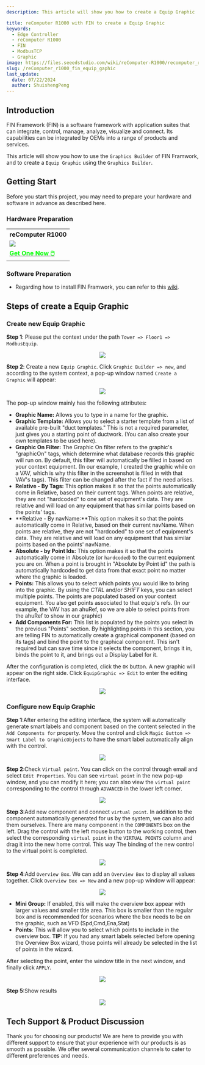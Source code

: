 ```yaml
---
description: This article will show you how to create a Equip Graphic

title: reComputer R1000 with FIN to create a Equip Graphic
keywords:
  - Edge Controller
  - reComputer R1000
  - FIN
  - ModbusTCP
  - Graphic
image: https://files.seeedstudio.com/wiki/reComputer-R1000/recomputer_r_images/01.png
slug: /reComputer_r1000_fin_equip_gaphic
last_update:
  date: 07/22/2024
  author: ShuishengPeng
---
```


## Introduction 
FIN Framework (FIN) is a software framework with application suites that can integrate, control, manage, analyze, visualize and connect. Its capabilities can be integrated by OEMs into a range of products and services.

This article will show you how to use the `Graphics Builder` of FIN Framwork, and to create a `Equip Graphic` using the `Graphics Builder`.

## Getting Start

Before you start this project, you may need to prepare your hardware and software in advance as described here.

### Hardware Preparation

<div class="table-center">
	<table class="table-nobg">
    <tr class="table-trnobg">
      <th class="table-trnobg">reComputer R1000</th>
		</tr>
    <tr class="table-trnobg"></tr>
		<tr class="table-trnobg">
			<td class="table-trnobg"><div style={{textAlign:'center'}}><img src="https://files.seeedstudio.com/wiki/reComputer-R1000/recomputer_r_images/01.png" style={{width:300, height:'auto'}}/></div></td>
		</tr>
    <tr class="table-trnobg"></tr>
		<tr class="table-trnobg">
			<td class="table-trnobg"><div class="get_one_now_container" style={{textAlign: 'center'}}><a class="get_one_now_item" href="https://www.seeedstudio.com/reComputer-R1025-10-p-5895.html">
              <strong><span><font color={'FFFFFF'} size={"4"}> Get One Now 🖱️</font></span></strong>
          </a></div></td>
        </tr>
    </table>
    </div>

### Software Preparation
* Regarding how to install FIN Framwork, you can refer to this [wiki](https://wiki.seeedstudio.com/reComputer_r1000_install_fin/).

## Steps of create a Equip Graphic
### Create new Equip Graphic
**Step 1**: Please put the context under the path `Tower => Floor1 => ModbusEquip`.

<center><img width={600} src="https://files.seeedstudio.com/wiki/reComputer-R1000/fin/Equip_graphic_path.png" /></center>

**Step 2**: Create a new `Equip Graphic`. Click `Graphic Builder => new`, and according to the system context, a pop-up window named `Create a Graphic` will appear:

<center><img width={600} src="https://files.seeedstudio.com/wiki/reComputer-R1000/fin/Equip_create_new_gtaphic.png" /></center>

The pop-up window mainly has the following attributes:
- **Graphic Name:** Allows you to type in a name for the graphic. 
- **Graphic Template:** Allows you to select a starter template from a list of available pre-built "duct templates."  This is not a required parameter, just gives you a starting point of ductwork. (You can also create your own templates to be used here). 
- **Graphic On Filter:** The Graphic On filter refers to the graphic's "graphicOn" tags, which determine what database records this graphic will run on. By default, this filter will automatically be filled in based on your context equipment. (In our example, I created the graphic while on a VAV, which is why this filter in the screenshot is filled in with that VAV's tags). This filter can be changed after the fact if the need arises. 
- **Relative - By Tags:** This option makes it so that the points automatically come in Relative, based on their current tags. When points are relative, they are not "hardcoded" to one set of equipment's data. They are relative and will load on any equipment that has similar points based on the points' tags. 
- **Relative - By navName:**This option makes it so that the points automatically come in Relative, based on their current navName. When points are relative, they are not "hardcoded" to one set of equipment's data. They are relative and will load on any equipment that has similar points based on the points' navName.
- **Absolute - by Point Ids:** This option makes it so that the points automatically come in Absolute (or `hardcoded`) to the current equipment you are on. When a point is brought in "Absolute by Point id" the path is automatically hardcoded to get data from that exact point no matter where the graphic is loaded. 
- **Points:** This allows you to select which points you would like to bring into the graphic. By using the *CTRL* and/or *SHIFT* keys, you can select multiple points. The points are populated based on your context equipment. You also get points associated to that equip's refs.  (In our example, the VAV has an ahuRef, so we are able to select points from the ahuRef to show in our graphic) 
- **Add Components For:** This list is populated by the points you select in the previous "Points" section. By highlighting points in this section, you are telling FIN to automatically create a graphical component (based on its tags) and bind the point to the graphical component. This isn't required but can save time since it selects the component, brings it in, binds the point to it, and brings out a Display Label for it.

After the configuration is completed, click the `OK` button. A new graphic will appear on the right side. Click `EquipGraphic => Edit` to enter the editing interface.

<center><img width={600} src="https://files.seeedstudio.com/wiki/reComputer-R1000/fin/Equip_graphic_1.gif" /></center>


### Configure new Equip Graphic
**Step 1**:After entering the editing interface, the system will automatically generate smart labels and component based on the content selected in the `Add Components for` property. Move the control and click `Magic Button => Smart Label to GraphicObjects` to have the smart label automatically align with the control.

<center><img width={600} src="https://files.seeedstudio.com/wiki/reComputer-R1000/fin/Equip_graphic_2.gif" /></center>

**Step 2**:Check `Virtual point`. You can click on the control through email and select `Edit Properties`. You can see `virtual point` in the new pop-up window, and you can modify it here; you can also view the `virtual point` corresponding to the control through `ADVANCED` in the lower left corner.

<center><img width={600} src="https://files.seeedstudio.com/wiki/reComputer-R1000/fin/Equip_graphic_3.gif" /></center>

**Step 3**:Add new component and connect `virtual point`. In addition to the component automatically generated for us by the system, we can also add them ourselves. There are many component in the `COMPONENTS` box on the left. Drag the control with the left mouse button to the working control, then select the corresponding `virtual point` in the `VIRTUAL POINTS` column and drag it into the new home control. This way The binding of the new control to the virtual point is completed.

<center><img width={600} src="https://files.seeedstudio.com/wiki/reComputer-R1000/fin/Equip_graphic_4.gif" /></center>

**Step 4**:Add `Overview Box`. We can add an `Overview Box` to display all values ​​together. Click `Overview Box => New` and a new pop-up window will appear:

<center><img width={600} src="https://files.seeedstudio.com/wiki/reComputer-R1000/fin/Equip_create_overview_box.png" /></center>

- **Mini Group:** If enabled, this will make the overview box appear with larger values and smaller title area. This box is smaller than the regular box and is recommended for scenarios where the box needs to be on the graphic, such as VFD (Spd,Cmd,Ena,Stat)
- **Points**: This will allow you to select which points to include in the overview box.  **TIP:** If you had any smart labels selected before opening the Overview Box wizard, those points will already be selected in the list of points in the wizard. 
  
After selecting the point, enter the window title in the next window, and finally click `APPLY`.

<center><img width={600} src="https://files.seeedstudio.com/wiki/reComputer-R1000/fin/Equip_graphic_5.gif" /></center>

**Step 5**:Show results

<center><img width={600} src="https://files.seeedstudio.com/wiki/reComputer-R1000/fin/Equip_graphic_6.gif" /></center>

## Tech Support & Product Discussion

Thank you for choosing our products! We are here to provide you with different support to ensure that your experience with our products is as smooth as possible. We offer several communication channels to cater to different preferences and needs.

<div class="button_tech_support_container">
<a href="https://forum.seeedstudio.com/" class="button_forum"></a> 
<a href="https://www.seeedstudio.com/contacts" class="button_email"></a>
</div>

<div class="button_tech_support_container">
<a href="https://discord.gg/eWkprNDMU7" class="button_discord"></a> 
<a href="https://github.com/Seeed-Studio/wiki-documents/discussions/69" class="button_discussion"></a>
</div>
